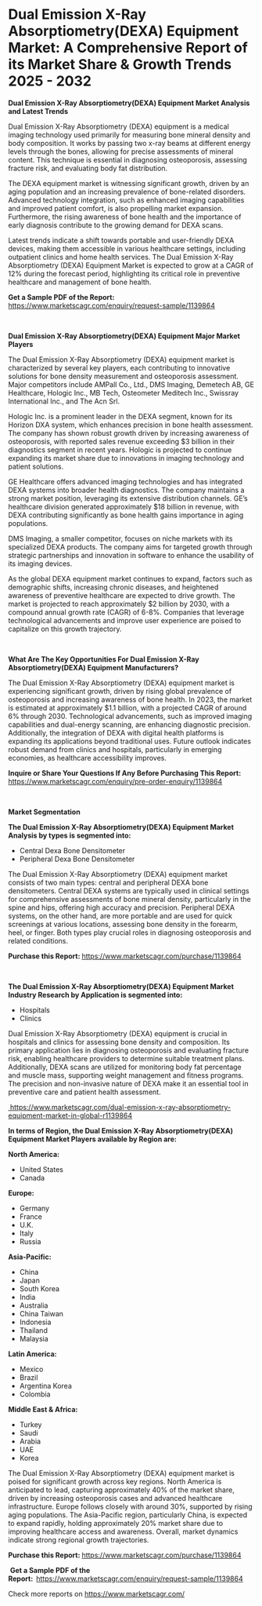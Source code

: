 <p><h1>Dual Emission X-Ray Absorptiometry(DEXA) Equipment Market: A Comprehensive Report of its Market Share & Growth Trends 2025 - 2032</h1></p><p><strong>Dual Emission X-Ray Absorptiometry(DEXA) Equipment Market Analysis and Latest Trends</strong></p>
<p><p>Dual Emission X-Ray Absorptiometry (DEXA) equipment is a medical imaging technology used primarily for measuring bone mineral density and body composition. It works by passing two x-ray beams at different energy levels through the bones, allowing for precise assessments of mineral content. This technique is essential in diagnosing osteoporosis, assessing fracture risk, and evaluating body fat distribution. </p><p>The DEXA equipment market is witnessing significant growth, driven by an aging population and an increasing prevalence of bone-related disorders. Advanced technology integration, such as enhanced imaging capabilities and improved patient comfort, is also propelling market expansion. Furthermore, the rising awareness of bone health and the importance of early diagnosis contribute to the growing demand for DEXA scans. </p><p>Latest trends indicate a shift towards portable and user-friendly DEXA devices, making them accessible in various healthcare settings, including outpatient clinics and home health services. The Dual Emission X-Ray Absorptiometry (DEXA) Equipment Market is expected to grow at a CAGR of 12% during the forecast period, highlighting its critical role in preventive healthcare and management of bone health.</p></p>
<p><strong>Get a Sample PDF of the Report:&nbsp;</strong> <a href="https://www.marketscagr.com/enquiry/request-sample/1139864?utm_campaign=3099&utm_medium=2&utm_source=Github&utm_content=ia&utm_term=25032025&utm_id=dual-emission-x-ray-absorptiometrydexa-equipment">https://www.marketscagr.com/enquiry/request-sample/1139864</a></p>
<p>&nbsp;</p>
<p><strong>Dual Emission X-Ray Absorptiometry(DEXA) Equipment Major Market Players</strong></p>
<p><p>The Dual Emission X-Ray Absorptiometry (DEXA) equipment market is characterized by several key players, each contributing to innovative solutions for bone density measurement and osteoporosis assessment. Major competitors include AMPall Co., Ltd., DMS Imaging, Demetech AB, GE Healthcare, Hologic Inc., MB Tech, Osteometer Meditech Inc., Swissray International Inc., and The Acn Srl.</p><p>Hologic Inc. is a prominent leader in the DEXA segment, known for its Horizon DXA system, which enhances precision in bone health assessment. The company has shown robust growth driven by increasing awareness of osteoporosis, with reported sales revenue exceeding $3 billion in their diagnostics segment in recent years. Hologic is projected to continue expanding its market share due to innovations in imaging technology and patient solutions.</p><p>GE Healthcare offers advanced imaging technologies and has integrated DEXA systems into broader health diagnostics. The company maintains a strong market position, leveraging its extensive distribution channels. GE’s healthcare division generated approximately $18 billion in revenue, with DEXA contributing significantly as bone health gains importance in aging populations.</p><p>DMS Imaging, a smaller competitor, focuses on niche markets with its specialized DEXA products. The company aims for targeted growth through strategic partnerships and innovation in software to enhance the usability of its imaging devices.</p><p>As the global DEXA equipment market continues to expand, factors such as demographic shifts, increasing chronic diseases, and heightened awareness of preventive healthcare are expected to drive growth. The market is projected to reach approximately $2 billion by 2030, with a compound annual growth rate (CAGR) of 6-8%. Companies that leverage technological advancements and improve user experience are poised to capitalize on this growth trajectory.</p></p>
<p>&nbsp;</p>
<p><strong>What Are The Key Opportunities For Dual Emission X-Ray Absorptiometry(DEXA) Equipment Manufacturers?</strong></p>
<p><p>The Dual Emission X-Ray Absorptiometry (DEXA) equipment market is experiencing significant growth, driven by rising global prevalence of osteoporosis and increasing awareness of bone health. In 2023, the market is estimated at approximately $1.1 billion, with a projected CAGR of around 6% through 2030. Technological advancements, such as improved imaging capabilities and dual-energy scanning, are enhancing diagnostic precision. Additionally, the integration of DEXA with digital health platforms is expanding its applications beyond traditional uses. Future outlook indicates robust demand from clinics and hospitals, particularly in emerging economies, as healthcare accessibility improves.</p></p>
<p><strong>Inquire or Share Your Questions If Any Before Purchasing This Report:</strong> <a href="https://www.marketscagr.com/enquiry/pre-order-enquiry/1139864?utm_campaign=3099&utm_medium=2&utm_source=Github&utm_content=ia&utm_term=25032025&utm_id=dual-emission-x-ray-absorptiometrydexa-equipment">https://www.marketscagr.com/enquiry/pre-order-enquiry/1139864</a></p>
<p>&nbsp;</p>
<p><strong>Market Segmentation</strong></p>
<p><strong>The Dual Emission X-Ray Absorptiometry(DEXA) Equipment Market Analysis by types is segmented into:</strong></p>
<p><ul><li>Central Dexa Bone Densitometer</li><li>Peripheral Dexa Bone Densitometer</li></ul></p>
<p><p>The Dual Emission X-Ray Absorptiometry (DEXA) equipment market consists of two main types: central and peripheral DEXA bone densitometers. Central DEXA systems are typically used in clinical settings for comprehensive assessments of bone mineral density, particularly in the spine and hips, offering high accuracy and precision. Peripheral DEXA systems, on the other hand, are more portable and are used for quick screenings at various locations, assessing bone density in the forearm, heel, or finger. Both types play crucial roles in diagnosing osteoporosis and related conditions.</p></p>
<p><strong>Purchase this Report:&nbsp;</strong><a href="https://www.marketscagr.com/purchase/1139864?utm_campaign=3099&utm_medium=2&utm_source=Github&utm_content=ia&utm_term=25032025&utm_id=dual-emission-x-ray-absorptiometrydexa-equipment">https://www.marketscagr.com/purchase/1139864</a></p>
<p>&nbsp;</p>
<p><strong>The Dual Emission X-Ray Absorptiometry(DEXA) Equipment Market Industry Research by Application is segmented into:</strong></p>
<p><ul><li>Hospitals</li><li>Clinics</li></ul></p>
<p><p>Dual Emission X-Ray Absorptiometry (DEXA) equipment is crucial in hospitals and clinics for assessing bone density and composition. Its primary application lies in diagnosing osteoporosis and evaluating fracture risk, enabling healthcare providers to determine suitable treatment plans. Additionally, DEXA scans are utilized for monitoring body fat percentage and muscle mass, supporting weight management and fitness programs. The precision and non-invasive nature of DEXA make it an essential tool in preventive care and patient health assessment.</p></p>
<p><a href="https://www.marketscagr.com/dual-emission-x-ray-absorptiometry-equipment-market-in-global-r1139864?utm_campaign=3099&utm_medium=2&utm_source=Github&utm_content=ia&utm_term=25032025&utm_id=dual-emission-x-ray-absorptiometrydexa-equipment">&nbsp;https://www.marketscagr.com/dual-emission-x-ray-absorptiometry-equipment-market-in-global-r1139864</a></p>
<p><strong>In terms of Region, the Dual Emission X-Ray Absorptiometry(DEXA) Equipment Market Players available by Region are:</strong></p>
<p>
    <p> <strong> North America: </strong>
        <ul>
            <li>United States</li>
            <li>Canada</li>
        </ul>
        </p> 
    <p> <strong> Europe: </strong>
        <ul>
            <li>Germany</li>
            <li>France</li>
            <li>U.K.</li>
            <li>Italy</li>
            <li>Russia</li>
        </ul>
        </p> 
    <p> <strong> Asia-Pacific: </strong>
        <ul>
            <li>China</li>
            <li>Japan</li>
            <li>South Korea</li>
            <li>India</li>
            <li>Australia</li>
            <li>China Taiwan</li>
            <li>Indonesia</li>
            <li>Thailand</li>
            <li>Malaysia</li>
        </ul>
        </p> 
    <p> <strong> Latin America: </strong>
        <ul>
            <li>Mexico</li>
            <li>Brazil</li>
            <li>Argentina Korea</li>
            <li>Colombia</li>
        </ul>
        </p> 
    <p> <strong> Middle East & Africa: </strong>
        <ul>
            <li>Turkey</li>
            <li>Saudi</li>
            <li>Arabia</li>
            <li>UAE</li>
            <li>Korea</li>
        </ul>
    </p>
    </p>
<p><p>The Dual Emission X-Ray Absorptiometry (DEXA) equipment market is poised for significant growth across key regions. North America is anticipated to lead, capturing approximately 40% of the market share, driven by increasing osteoporosis cases and advanced healthcare infrastructure. Europe follows closely with around 30%, supported by rising aging populations. The Asia-Pacific region, particularly China, is expected to expand rapidly, holding approximately 20% market share due to improving healthcare access and awareness. Overall, market dynamics indicate strong regional growth trajectories.</p></p>
<p><strong>Purchase this Report: </strong><a href="https://www.marketscagr.com/purchase/1139864?utm_campaign=3099&utm_medium=2&utm_source=Github&utm_content=ia&utm_term=25032025&utm_id=dual-emission-x-ray-absorptiometrydexa-equipment">https://www.marketscagr.com/purchase/1139864</a></p>
<p>&nbsp;<strong>Get a Sample PDF of the Report:&nbsp;&nbsp;</strong><a href="https://www.marketscagr.com/enquiry/request-sample/1139864?utm_campaign=3099&utm_medium=2&utm_source=Github&utm_content=ia&utm_term=25032025&utm_id=dual-emission-x-ray-absorptiometrydexa-equipment">https://www.marketscagr.com/enquiry/request-sample/1139864</a></p>
<p><strong></strong></p>
<p>Check more reports on <a href="https://www.marketscagr.com/?utm_campaign=3099&utm_medium=2&utm_source=Github&utm_content=ia&utm_term=25032025&utm_id=dual-emission-x-ray-absorptiometrydexa-equipment">https://www.marketscagr.com/</a></p>